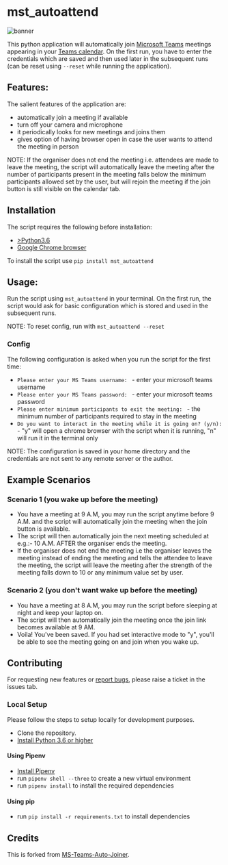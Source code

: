 # mst_autoattend

![banner](https://i.imgur.com/xtq5Muz.png)

This python application will automatically join [Microsoft Teams](https://www.microsoft.com/en-in/microsoft-365/microsoft-teams/group-chat-software) meetings appearing in your [Teams calendar](https://teams.microsoft.com/_#/calendarv2). On the first run, you have to enter the credentials which are saved and then used later in the subsequent runs (can be reset using `--reset` while running the application).

## Features:

The salient features of the application are:

- automatically join a meeting if available
- turn off your camera and microphone
- it periodically looks for new meetings and joins them
- gives option of having browser open in case the user wants to attend the meeting in person

NOTE: If the organiser does not end the meeting i.e. attendees are made to leave the meeting, the script will automatically leave the meeting after the number of participants present in the meeting falls below the minimum participants allowed set by the user, but will rejoin the meeting if the join button is still visible on the calendar tab.

## Installation

The script requires the following before installation:

- [>Python3.6](https://www.python.org/downloads/)
- [Google Chrome browser](https://www.google.com/intl/en_in/chrome/)

To install the script use `pip install mst_autoattend`

## Usage:

Run the script using `mst_autoattend` in your terminal. On the first run, the script would ask for basic configuration which is stored and used in the subsequent runs.

NOTE: To reset config, run with `mst_autoattend --reset`

### Config

The following configuration is asked when you run the script for the first time:

- `Please enter your MS Teams username: ` - enter your microsoft teams username
- `Please enter your MS Teams password: ` - enter your microsoft teams password
- `Please enter minimum participants to exit the meeting: ` - the minimum number of participants required to stay in the meeting
- `Do you want to interact in the meeting while it is going on? (y/n): ` - "y" will open a chrome browser with the script when it is running, "n" will run it in the terminal only

NOTE: The configuration is saved in your home directory and the credentials are not sent to any remote server or the author.

## Example Scenarios

### Scenario 1 (you wake up before the meeting)

- You have a meeting at 9 A.M, you may run the script anytime before 9 A.M. and the script will automatically join the meeting when the join button is available.
- The script will then automatically join the next meeting scheduled at e.g.:- 10 A.M. AFTER the organiser ends the meeting.
- If the organiser does not end the meeting i.e the organiser leaves the meeting instead of ending the meeting and tells the attendee to leave the meeting, the script will leave the meeting after the strength of the meeting falls down to 10 or any minimum value set by user.

### Scenario 2 (you don't want wake up before the meeting)

- You have a meeting at 8 A.M, you may run the script before sleeping at night and keep your laptop on.
- The script will then automatically join the meeting once the join link becomes available at 9 AM.
- Voila! You've been saved. If you had set interactive mode to "y", you'll be able to see the meeting going on and join when you wake up.

## Contributing

For requesting new features or [report bugs](https://polite.technology/reportabug.html), please raise a ticket in the issues tab.

### Local Setup

Please follow the steps to setup locally for development purposes.

- Clone the repository.
- [Install Python 3.6 or higher](https://www.python.org/downloads/)

#### Using Pipenv

- [Install Pipenv](https://pipenv-fork.readthedocs.io/en/latest/install.html)
- run `pipenv shell --three` to create a new virtual environment
- run `pipenv install` to install the required dependencies

#### Using pip

- run `pip install -r requirements.txt` to install dependencies

## Credits

This is forked from [MS-Teams-Auto-Joiner](https://github.com/atharva-lipare/MS-Teams-Auto-Joiner).